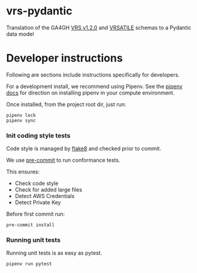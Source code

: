 # vrs-pydantic
Translation of the GA4GH [VRS v1.2.0](https://vrs.ga4gh.org/en/1.2.0) and [VRSATILE](https://vrsatile.readthedocs.io/en/latest/) schemas to a Pydantic data model

# Developer instructions

Following are sections include instructions specifically for developers.

For a development install, we recommend using Pipenv. See the
[pipenv docs](https://pipenv-fork.readthedocs.io/en/latest/#install-pipenv-today)
for direction on installing pipenv in your compute environment.

Once installed, from the project root dir, just run:

```commandline
pipenv lock
pipenv sync
```

### Init coding style tests

Code style is managed by [flake8](https://github.com/PyCQA/flake8) and checked prior to commit.

We use [pre-commit](https://pre-commit.com/#usage) to run conformance tests.

This ensures:

* Check code style
* Check for added large files
* Detect AWS Credentials
* Detect Private Key

Before first commit run:

```commandline
pre-commit install
```


### Running unit tests

Running unit tests is as easy as pytest.

```commandline
pipenv run pytest
```